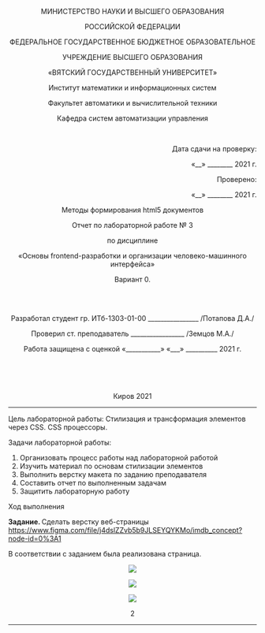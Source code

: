 <p align=center>МИНИСТЕРСТВО НАУКИ И ВЫСШЕГО ОБРАЗОВАНИЯ
<p align=center>РОССИЙСКОЙ ФЕДЕРАЦИИ
<p align=center>ФЕДЕРАЛЬНОЕ ГОСУДАРСТВЕННОЕ БЮДЖЕТНОЕ ОБРАЗОВАТЕЛЬНОЕ
<p align=center>УЧРЕЖДЕНИЕ ВЫСШЕГО ОБРАЗОВАНИЯ
<p align=center>«ВЯТСКИЙ ГОСУДАРСТВЕННЫЙ УНИВЕРСИТЕТ»
<p align=center>Институт математики и информационных систем
<p align=center>Факультет автоматики и вычислительной техники
<p align=center>Кафедра систем автоматизации управления
<p><br>
<p align=right>Дата сдачи на проверку:
<p align=right>«__» ________ 2021 г.
<p align=right>Проверено:
<p align=right>«__» ________ 2021 г.

<p align=center>Методы формирования html5 документов
<p align=center>Отчет по лабораторной работе № 3
<p align=center>по дисциплине
<p align=center>«Основы frontend-разработки и организации человеко-машинного интерфейса»
<p align=center>Вариант 0.
<p><br><br>
<p align=center>Разработал студент гр. ИТб-1303-01-00 ________________ /Потапова Д.А./
<p align=center>Проверил ст. преподаватель _________________ /Земцов М.А./
<p align=center>Работа защищена с оценкой	«___________» «___» __________ 2021 г.
<p><br><br><br>
<p align=center>Киров 2021  

---

<p> Цель лабораторной работы: Стилизация и трансформация элементов через CSS. CSS процессоры.
<p> Задачи лабораторной работы:  

1. Организовать процесс работы над лабораторной работой
2. Изучить материал по основам стилизации элементов
3. Выполнить верстку макета по заданию преподавателя
4. Составить отчет по выполненным задачам
5. Защитить лабораторную работу

<p>Ход выполнения 

 <b>Задание. </b>Сделать верстку веб-страницы https://www.figma.com/file/j4dslZZvb5b9JLSEYQYKMo/imdb_concept?node-id=0%3A1  
  
  В соответствии с заданием была реализована страница.

<p align="center"><img src=./bfdLabs/img12.png>
<p align="center"><img src=./bfdLabs/img13.png>
<p align="center"><img src=./bfdLabs/img14.png>

<p align=center>2

---
